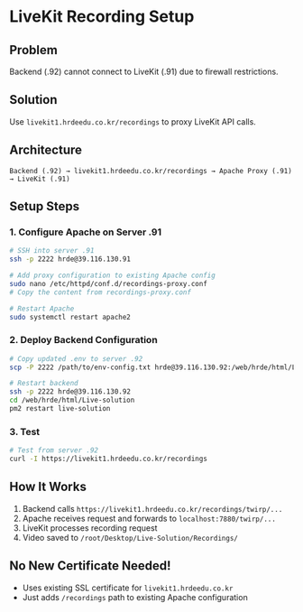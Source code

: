 # LiveKit Recording Setup

## Problem
Backend (.92) cannot connect to LiveKit (.91) due to firewall restrictions.

## Solution
Use `livekit1.hrdeedu.co.kr/recordings` to proxy LiveKit API calls.

## Architecture
```
Backend (.92) → livekit1.hrdeedu.co.kr/recordings → Apache Proxy (.91) → LiveKit (.91)
```

## Setup Steps

### 1. Configure Apache on Server .91
```bash
# SSH into server .91
ssh -p 2222 hrde@39.116.130.91

# Add proxy configuration to existing Apache config
sudo nano /etc/httpd/conf.d/recordings-proxy.conf
# Copy the content from recordings-proxy.conf

# Restart Apache
sudo systemctl restart apache2
```

### 2. Deploy Backend Configuration
```bash
# Copy updated .env to server .92
scp -P 2222 /path/to/env-config.txt hrde@39.116.130.92:/web/hrde/html/Live-solution/.env

# Restart backend
ssh -p 2222 hrde@39.116.130.92
cd /web/hrde/html/Live-solution
pm2 restart live-solution
```

### 3. Test
```bash
# Test from server .92
curl -I https://livekit1.hrdeedu.co.kr/recordings
```

## How It Works
1. Backend calls `https://livekit1.hrdeedu.co.kr/recordings/twirp/...`
2. Apache receives request and forwards to `localhost:7880/twirp/...`
3. LiveKit processes recording request
4. Video saved to `/root/Desktop/Live-Solution/Recordings/`

## No New Certificate Needed!
- Uses existing SSL certificate for `livekit1.hrdeedu.co.kr`
- Just adds `/recordings` path to existing Apache configuration

